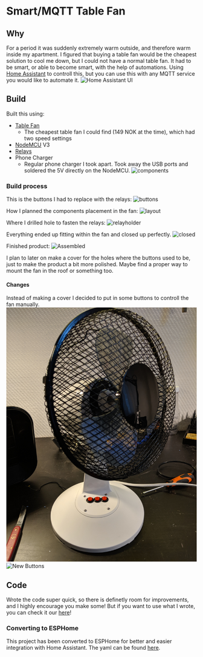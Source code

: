 # Smart/MQTT Table Fan

## Why
For a period it was suddenly extremely warm outside, and therefore warm inside my apartment. I figured that buying a table fan would be the cheapest solution to cool me down, but I could not have a normal table fan. It had to be smart, or able to become smart, with the help of automations. Using [Home Assistant](https://github.com/petrepa/Home-AssistantConfig) to controll this, but you can use this with any MQTT service you would like to automate it.
![Home Assistant UI](https://github.com/petrepa/MQTT-Table-Fan/blob/master/mqtt_fan_photos/HA.png)

## Build
Built this using:
* [Table Fan](https://www.clasohlson.com/no/Bordvifte/36-6575)
  * The cheapest table fan I could find (149 NOK at the time), which had two speed settings
* [NodeMCU](http://www.nodemcu.com/index_en.html) V3
* [Relays](https://www.gearbest.com/5v-relay-_gear/)
* Phone Charger
  * Regular phone charger I took apart. Took away the USB ports and soldered the 5V directly on the NodeMCU.
![components](https://github.com/petrepa/MQTT-Table-Fan/blob/master/mqtt_fan_photos/components.jpg)

### Build process
This is the buttons I had to replace with the relays:
![buttons](https://github.com/petrepa/MQTT-Table-Fan/blob/master/mqtt_fan_photos/buttons.jpg)

How I planned the components placement in the fan:
![layout](https://github.com/petrepa/MQTT-Table-Fan/blob/master/mqtt_fan_photos/component_layout.jpg)

Where I drilled hole to fasten the relays:
![relayholder](https://github.com/petrepa/MQTT-Table-Fan/blob/master/mqtt_fan_photos/relayholder.jpg)

Everything ended up fitting within the fan and closed up perfectly.
![closed](https://github.com/petrepa/MQTT-Table-Fan/blob/master/mqtt_fan_photos/closed.jpg)

Finished product:
![Assembled](https://github.com/petrepa/MQTT-Table-Fan/blob/master/mqtt_fan_photos/assembled.jpg)

I plan to later on make a cover for the holes where the buttons used to be, just to make the product a bit more polished. Maybe find a proper way to mount the fan in the roof or something too.
#### Changes
Instead of making a cover I decided to put in some buttons to controll the fan manually.
![Assembled](https://github.com/petrepa/HA-Table-Fan/blob/master/mqtt_fan_photos/assembled_new.jpg)
![New Buttons](https://github.com/petrepa/HA-Table-Fan/blob/master/mqtt_fan_photos/buttons_new.jpg)
## Code
Wrote the code super quick, so there is definetly room for improvements, and I highly encourage you make some! 
But if you want to use what I wrote, you can check it our [here](https://github.com/petrepa/Dooropener/blob/master/dooropener.ino)!

### Converting to ESPHome
This project has been converted to ESPHome for better and easier integration with Home Assistant. The yaml can be found [here](https://github.com/petrepa/HA-Table-Fan/blob/master/table_fan.yaml).
